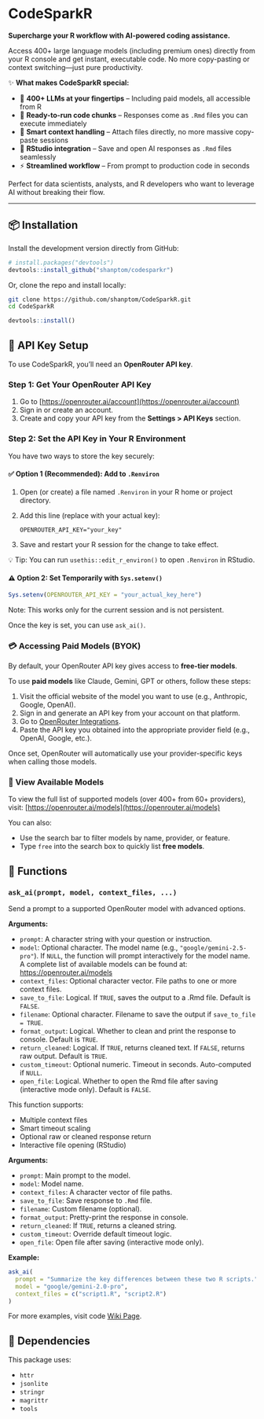 
# CodeSparkR

**Supercharge your R workflow with AI-powered coding assistance.**

Access 400+ large language models (including premium ones) directly from your R console and get instant, executable code. No more copy-pasting or context switching—just pure productivity.

✨ **What makes CodeSparkR special:**
- 🤖 **400+ LLMs at your fingertips** – Including paid models, all accessible from R
- 📝 **Ready-to-run code chunks** – Responses come as `.Rmd` files you can execute immediately  
- 🔗 **Smart context handling** – Attach files directly, no more massive copy-paste sessions
- 🎯 **RStudio integration** – Save and open AI responses as `.Rmd` files seamlessly
- ⚡ **Streamlined workflow** – From prompt to production code in seconds

Perfect for data scientists, analysts, and R developers who want to leverage AI without breaking their flow.

---


## 📦 Installation

Install the development version directly from GitHub:

```r
# install.packages("devtools")
devtools::install_github("shanptom/codesparkr")
```

Or, clone the repo and install locally:

```bash
git clone https://github.com/shanptom/CodeSparkR.git
cd CodeSparkR
```

```r
devtools::install()
```

## 🔐 API Key Setup

To use CodeSparkR, you’ll need an **OpenRouter API key**.

### Step 1: Get Your OpenRouter API Key

1. Go to [https://openrouter.ai/account](https://openrouter.ai/account)
2. Sign in or create an account.
3. Create and copy your API key from the **Settings > API Keys** section.



### Step 2: Set the API Key in Your R Environment

You have two ways to store the key securely:

#### ✅ Option 1 (Recommended): Add to `.Renviron`

1. Open (or create) a file named `.Renviron` in your R home or project directory.

2. Add this line (replace with your actual key):

   ```
   OPENROUTER_API_KEY="your_key"
   ```

3. Save and restart your R session for the change to take effect.

💡 Tip: You can run `usethis::edit_r_environ()` to open `.Renviron` in RStudio.



#### ⚠️ Option 2: Set Temporarily with `Sys.setenv()`

```r
Sys.setenv(OPENROUTER_API_KEY = "your_actual_key_here")
```

Note: This works only for the current session and is not persistent.


Once the key is set, you can use `ask_ai()`.

### 💳 Accessing Paid Models (BYOK)

By default, your OpenRouter API key gives access to **free-tier models**.

To use **paid models** like Claude, Gemini, GPT or others, follow these steps:

1. Visit the official website of the model you want to use (e.g., Anthropic, Google, OpenAI).
2. Sign in and generate an API key from your account on that platform.
3. Go to [OpenRouter Integrations](https://openrouter.ai/settings/integrations).
4. Paste the API key you obtained into the appropriate provider field (e.g., OpenAI, Google, etc.).

Once set, OpenRouter will automatically use your provider-specific keys when calling those models.


### 🔹 View Available Models

To view the full list of supported models (over 400+ from 60+ providers), visit:
[https://openrouter.ai/models](https://openrouter.ai/models)

You can also:

* Use the search bar to filter models by name, provider, or feature.
* Type `free` into the search box to quickly list **free models**.



## 🚀 Functions

### `ask_ai(prompt, model, context_files, ...)`

Send a prompt to a supported OpenRouter model with advanced options.

**Arguments:**

* `prompt`: A character string with your question or instruction.
* `model`: Optional character. The model name (e.g., `"google/gemini-2.5-pro"`). If `NULL`, the function will prompt interactively for the model name. A complete list of available models can be found at: https://openrouter.ai/models
* `context_files`: Optional character vector. File paths to one or more context files.
* `save_to_file`: Logical. If `TRUE`, saves the output to a .Rmd file. Default is `FALSE`.
* `filename`: Optional character. Filename to save the output if `save_to_file = TRUE`.
* `format_output`: Logical. Whether to clean and print the response to console. Default is `TRUE`.
* `return_cleaned`: Logical. If `TRUE`, returns cleaned text. If `FALSE`, returns raw output. Default is `TRUE`.
* `custom_timeout`: Optional numeric. Timeout in seconds. Auto-computed if `NULL`.
* `open_file`: Logical. Whether to open the Rmd file after saving (interactive mode only). Default is `FALSE`.

This function supports:

* Multiple context files
* Smart timeout scaling
* Optional raw or cleaned response return
* Interactive file opening (RStudio)

**Arguments:**

* `prompt`: Main prompt to the model.
* `model`: Model name.
* `context_files`: A character vector of file paths.
* `save_to_file`: Save response to `.Rmd` file.
* `filename`: Custom filename (optional).
* `format_output`: Pretty-print the response in console.
* `return_cleaned`: If `TRUE`, returns a cleaned string.
* `custom_timeout`: Override default timeout logic.
* `open_file`: Open file after saving (interactive mode only).

**Example:**

```r
ask_ai(
  prompt = "Summarize the key differences between these two R scripts.",
  model = "google/gemini-2.0-pro",
  context_files = c("script1.R", "script2.R")
)
```
For more examples, visit code [Wiki Page](https://github.com/shanptom/CodeSparkR/wiki).

## 🧩 Dependencies

This package uses:

* `httr`
* `jsonlite`
* `stringr`
* `magrittr`
* `tools`

